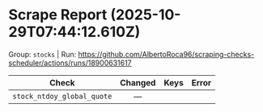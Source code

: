 # Scrape Report (2025-10-29T07:44:12.610Z)

Group: `stocks`  |  Run: https://github.com/AlbertoRoca96/scraping-checks-scheduler/actions/runs/18900631617

| Check | Changed | Keys | Error |
|---|:---:|:--|:--|
| `stock_ntdoy_global_quote` | — |  |  |
